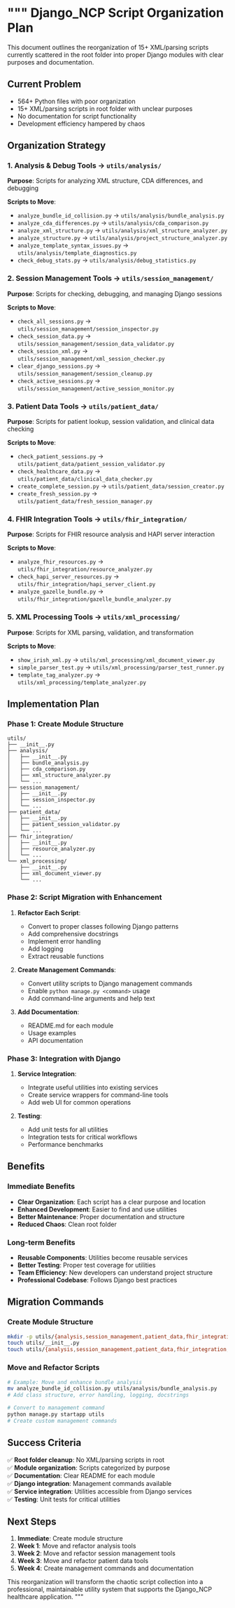 """
Django_NCP Script Organization Plan
==================================

This document outlines the reorganization of 15+ XML/parsing scripts currently scattered 
in the root folder into proper Django modules with clear purposes and documentation.

## Current Problem
- 564+ Python files with poor organization  
- 15+ XML/parsing scripts in root folder with unclear purposes
- No documentation for script functionality
- Development efficiency hampered by chaos

## Organization Strategy

### 1. Analysis & Debug Tools → `utils/analysis/`
**Purpose**: Scripts for analyzing XML structure, CDA differences, and debugging

**Scripts to Move**:
- `analyze_bundle_id_collision.py` → `utils/analysis/bundle_analysis.py`
- `analyze_cda_differences.py` → `utils/analysis/cda_comparison.py` 
- `analyze_xml_structure.py` → `utils/analysis/xml_structure_analyzer.py`
- `analyze_structure.py` → `utils/analysis/project_structure_analyzer.py`
- `analyze_template_syntax_issues.py` → `utils/analysis/template_diagnostics.py`
- `check_debug_stats.py` → `utils/analysis/debug_statistics.py`

### 2. Session Management Tools → `utils/session_management/`
**Purpose**: Scripts for checking, debugging, and managing Django sessions

**Scripts to Move**:
- `check_all_sessions.py` → `utils/session_management/session_inspector.py`
- `check_session_data.py` → `utils/session_management/session_data_validator.py`
- `check_session_xml.py` → `utils/session_management/xml_session_checker.py`
- `clear_django_sessions.py` → `utils/session_management/session_cleanup.py`
- `check_active_sessions.py` → `utils/session_management/active_session_monitor.py`

### 3. Patient Data Tools → `utils/patient_data/`
**Purpose**: Scripts for patient lookup, session validation, and clinical data checking

**Scripts to Move**:
- `check_patient_sessions.py` → `utils/patient_data/patient_session_validator.py`
- `check_healthcare_data.py` → `utils/patient_data/clinical_data_checker.py`
- `create_complete_session.py` → `utils/patient_data/session_creator.py`
- `create_fresh_session.py` → `utils/patient_data/fresh_session_manager.py`

### 4. FHIR Integration Tools → `utils/fhir_integration/`
**Purpose**: Scripts for FHIR resource analysis and HAPI server interaction

**Scripts to Move**:
- `analyze_fhir_resources.py` → `utils/fhir_integration/resource_analyzer.py`
- `check_hapi_server_resources.py` → `utils/fhir_integration/hapi_server_client.py`
- `analyze_gazelle_bundle.py` → `utils/fhir_integration/gazelle_bundle_analyzer.py`

### 5. XML Processing Tools → `utils/xml_processing/`
**Purpose**: Scripts for XML parsing, validation, and transformation

**Scripts to Move**:
- `show_irish_xml.py` → `utils/xml_processing/xml_document_viewer.py`
- `simple_parser_test.py` → `utils/xml_processing/parser_test_runner.py`
- `template_tag_analyzer.py` → `utils/xml_processing/template_analyzer.py`

## Implementation Plan

### Phase 1: Create Module Structure
```
utils/
├── __init__.py
├── analysis/
│   ├── __init__.py
│   ├── bundle_analysis.py
│   ├── cda_comparison.py
│   ├── xml_structure_analyzer.py
│   └── ...
├── session_management/
│   ├── __init__.py
│   ├── session_inspector.py
│   └── ...
├── patient_data/
│   ├── __init__.py
│   ├── patient_session_validator.py
│   └── ...
├── fhir_integration/
│   ├── __init__.py
│   ├── resource_analyzer.py
│   └── ...
└── xml_processing/
    ├── __init__.py
    ├── xml_document_viewer.py
    └── ...
```

### Phase 2: Script Migration with Enhancement
1. **Refactor Each Script**:
   - Convert to proper classes following Django patterns
   - Add comprehensive docstrings
   - Implement error handling
   - Add logging
   - Extract reusable functions

2. **Create Management Commands**:
   - Convert utility scripts to Django management commands
   - Enable `python manage.py <command>` usage
   - Add command-line arguments and help text

3. **Add Documentation**:
   - README.md for each module
   - Usage examples
   - API documentation

### Phase 3: Integration with Django
1. **Service Integration**:
   - Integrate useful utilities into existing services
   - Create service wrappers for command-line tools
   - Add web UI for common operations

2. **Testing**:
   - Add unit tests for all utilities
   - Integration tests for critical workflows
   - Performance benchmarks

## Benefits

### Immediate Benefits
- **Clear Organization**: Each script has a clear purpose and location
- **Enhanced Development**: Easier to find and use utilities
- **Better Maintenance**: Proper documentation and structure
- **Reduced Chaos**: Clean root folder

### Long-term Benefits  
- **Reusable Components**: Utilities become reusable services
- **Better Testing**: Proper test coverage for utilities
- **Team Efficiency**: New developers can understand project structure
- **Professional Codebase**: Follows Django best practices

## Migration Commands

### Create Module Structure
```bash
mkdir -p utils/{analysis,session_management,patient_data,fhir_integration,xml_processing}
touch utils/__init__.py
touch utils/{analysis,session_management,patient_data,fhir_integration,xml_processing}/__init__.py
```

### Move and Refactor Scripts
```bash
# Example: Move and enhance bundle analysis
mv analyze_bundle_id_collision.py utils/analysis/bundle_analysis.py
# Add class structure, error handling, logging, docstrings

# Convert to management command
python manage.py startapp utils
# Create custom management commands
```

## Success Criteria

✅ **Root folder cleanup**: No XML/parsing scripts in root  
✅ **Module organization**: Scripts categorized by purpose  
✅ **Documentation**: Clear README for each module  
✅ **Django integration**: Management commands available  
✅ **Service integration**: Utilities accessible from Django services  
✅ **Testing**: Unit tests for critical utilities  

## Next Steps

1. **Immediate**: Create module structure
2. **Week 1**: Move and refactor analysis tools
3. **Week 2**: Move and refactor session management tools  
4. **Week 3**: Move and refactor patient data tools
5. **Week 4**: Create management commands and documentation

This reorganization will transform the chaotic script collection into a professional,
maintainable utility system that supports the Django_NCP healthcare application.
"""